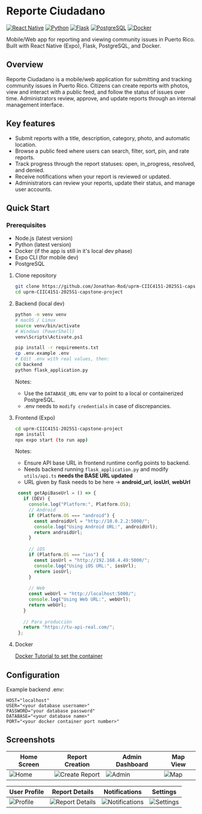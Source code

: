# Reporte Ciudadano

[![React Native](https://img.shields.io/badge/React_Native-20232A?style=for-the-badge&logo=react&logoColor=61DAFB)](https://reactnative.dev/) [![Python](https://img.shields.io/badge/Python-3776AB?style=for-the-badge&logo=python&logoColor=white)](https://python.org/) [![Flask](https://img.shields.io/badge/Flask-000000?style=for-the-badge&logo=flask&logoColor=white)](https://flask.palletsprojects.com/) [![PostgreSQL](https://img.shields.io/badge/PostgreSQL-316192?style=for-the-badge&logo=postgresql&logoColor=white)](https://www.postgresql.org/) [![Docker](https://img.shields.io/badge/Docker-2CA5E0?style=for-the-badge&logo=docker&logoColor=white)](https://www.docker.com/)

Mobile/Web app for reporting and viewing community issues in Puerto Rico. Built with React Native (Expo), Flask, PostgreSQL, and Docker.

## Overview

Reporte Ciudadano is a mobile/web application for submitting and tracking community issues in Puerto Rico. Citizens can create reports with photos, view and interact with a public feed, and follow the status of issues over time. Administrators review, approve, and update reports through an internal management interface.

## Key features

- Submit reports with a title, description, category, photo, and automatic location.
- Browse a public feed where users can search, filter, sort, pin, and rate reports.
- Track progress through the report statuses: open, in_progress, resolved, and denied.
- Receive notifications when your report is reviewed or updated.
- Administrators can review your reports, update their status, and manage user accounts.

## Quick Start

### Prerequisites

- Node.js (latest version)
- Python (latest version)
- Docker (if the app is still in it's local dev phase)
- Expo CLI (for mobile dev)
- PostgreSQL

1) Clone repository

    ```bash
    git clone https://github.com/Jonathan-Rod/uprm-CIIC4151-2025S1-capstone-project.git
    cd uprm-CIIC4151-2025S1-capstone-project
    ```

2) Backend (local dev) 

    ```bash
    python -m venv venv
    # macOS / Linux
    source venv/bin/activate
    # Windows (PowerShell)
    venv\Scripts\Activate.ps1

    pip install -r requirements.txt
    cp .env.example .env
    # Edit .env with real values, then:
    cd backend
    python flask_application.py
    ```

    Notes:

    - Use the `DATABASE_URL` env var to point to a local or containerized PostgreSQL.
    - .env needs to `modify credentials` in case of discrepancies.

3) Frontend (Expo)

    ```bash
    cd uprm-CIIC4151-2025S1-capstone-project
    npm install
    npx expo start (to run app)
    ```

    Notes:
    
    - Ensure API base URL in frontend runtime config points to backend.
    - Needs backend running `flask_application.py` and modify `utils/api.ts` **needs the BASE URL updated**
    - URL given by flask needs to be here -> **android_url**, **iosUrl**, **webUrl** 

   ``` ts
    const getApiBaseUrl = () => {
      if (DEV) {
        console.log("Platform:", Platform.OS);
        // Android
        if (Platform.OS === "android") {
          const androidUrl = "http://10.0.2.2:5000/"; 
          console.log("Using Android URL:", androidUrl);
          return androidUrl;
        }
    
        // iOS 
        if (Platform.OS === "ios") {
          const iosUrl = "http://192.168.4.49:5000/";
          console.log("Using iOS URL:", iosUrl);
          return iosUrl;
        }
    
        // Web
        const webUrl = "http://localhost:5000/";
        console.log("Using Web URL:", webUrl);
        return webUrl;
      }
    
      // Para producción
      return "https://tu-api-real.com/";
    };
    ```

5) Docker

    [Docker Tutorial to set the container](https://sliplane.io/blog/how-to-run-postgres-in-docker)
    
## Configuration

Example backend .env:

```text
HOST="localhost"
USER="<your database username>"
PASSWORD="your database password"
DATABASE="<your database name>"
PORT="<your docker container port number>"
```
## Screenshots

| Home Screen | Report Creation | Admin Dashboard | Map View |
|-------------|-----------------|-----------------|----------|
| ![Home](screenshots/home.png) | ![Create Report](screenshots/create-report.png) | ![Admin](screenshots/admin.png) | ![Map](screenshots/map.png) |

| User Profile | Report Details | Notifications | Settings |
|--------------|----------------|---------------|----------|
| ![Profile](screenshots/profile.png) | ![Report Details](screenshots/report-details.png) | ![Notifications](screenshots/notifications.png) | ![Settings](screenshots/settings.png) |
